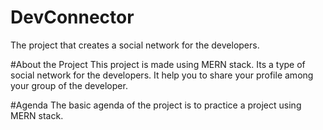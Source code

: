 # DevConnector
The project that creates a social network for the developers.

#About the Project
 This project is made using MERN stack.
 Its a type of social network for the developers.
 It help you to share your profile among your group of the developer.
 
#Agenda
 The basic agenda of the project is to practice a project using MERN stack.
